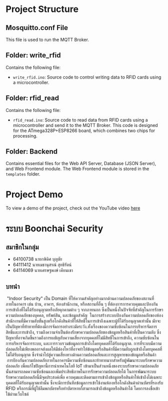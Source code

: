 # Project Structure

## Mosquitto.conf File
This file is used to run the MQTT Broker.

## Folder: write_rfid
Contains the following file:
- `write_rfid.ino`: Source code to control writing data to RFID cards using a microcontroller.

## Folder: rfid_read
Contains the following file:
- `rfid_read.ino`: Source code to read data from RFID cards using a microcontroller and send it to the MQTT Broker. This code is designed for the ATmega328P+ESP8266 board, which combines two chips for processing.

## Folder: Backend
Contains essential files for the Web API Server, Database (JSON Server), and Web Frontend module. The Web Frontend module is stored in the `templates` folder.

# Project Demo
To view a demo of the project, check out the YouTube video [here](https://www.youtube.com/watch?v=YOUR_VIDEO_ID)





# ระบบ Boonchai Security
## สมาชิกในกลุ่ม
- 64100738 นายกษิดิศ บุญชัย
- 64111412 นายเมธานุสรณ์ สุทธิรัตน์
- 64114069 นายเศรษฐพงษ์ เคียนเขา
## บทนำ
&nbsp;"Indoor Security" เป็น Domain ที่ให้ความสำคัญอย่างมากด้านความปลอดภัยของสถานที่ภายในอาคาร เช่น บ้าน, อาคาร, ห้องสำนักงาน, หรือสถานที่อื่น ๆ ที่ต้องการการควบคุมและป้องกันการเข้าถึงที่ไม่ได้รับอนุญาตหรือภัยคุกคามต่าง ๆ จากภายนอก ซึ่งเป็นหนึ่งในปัจจัยที่สำคัญในการรักษาความปลอดภัยของบุคคล, ทรัพย์สิน, และข้อมูลสำคัญ
&nbsp;ในการสร้างระบบป้องกันความปลอดภัยของห้องสำนักงานที่มีความลับขั้นสูงหรือโกดังสินค้าที่ให้สิทธิ์ในการเข้าถึงเฉพาะผู้ที่ได้รับอนุญาตเท่านั้น มักจะเป็นปัญหาที่ท้าทายที่ต้องมีการจัดการอย่างระมัดระวัง.ทั้งเรื่องของความซับซ้อนในการบริหารจัดการสิทธิ์และการเข้าถึง, รวมถึงความจำเป็นต้องรักษาความปลอดภัยของข้อมูลหรือสินค้าที่เป็นความลับ ซึ่งปัญหาที่อาจเกิดขึ้นรวมถึงการเผชิญกับความเสี่ยงจากบุคคลที่ไม่มีสิทธิ์ในการเข้าถึง, ความซับซ้อนในการบริหารจัดการระบบ, และการรวบรวมข้อมูลการเข้าถึงโดยบุคคลที่ได้รับอนุญาต. การที่ระบบมีความปลอดภัยไม่เพียงพออาจส่งผลให้มีช่องโหว่ที่อาจทำให้ข้อมูลหรือสินค้าที่มีความลับถูกเข้าถึงโดยบุคคลที่ไม่ได้รับอนุญาต ซึ่งจำนำไปสู่ความเสี่ยงทางด้านความปลอดภัยและการสูญหายของข้อมูลหรือสินค้า
&nbsp;การป้องกันความปลอดภัยภายในอาคารมีความซับซ้อนและท้าทายมากสำหรับผู้พัฒนาระบบรักษาความปลอดภัย เพื่อแก้ไขปัญหานี้การนำเทคโนโลยี IoT เข้ามาเป็นส่วนหนึ่งของระบบรักษาความปลอดภัยนั้นสามารถลดความซับซ้อนและเพิ่มประสิทธิภาพในการรักษาความปลอดภัยได้
ในการพัฒนาระบบรักษาความปลอดภัยนี้มีจุดประสงค์เพื่อ ควบคุมและติดตามการเข้าถึงข้อมูลหรือสินค้าให้เข้าถึงได้เฉพาะบุคคลที่ได้รับอนุญาตเท่านั้น ซึ่งจะมีการบันทึกข้อมูลการเข้าใช้งานห้องหรือโกดังสินค้าผ่านบัตรที่รองรับ RFID หรือกรณีที่ผู้ใช้ลืมพกบัตรหรือทำบัตรหายก็สามารถเข้าถึงข้อมูลหรือสินค้าได้ โดยการลงชื่อเข้าใช้ผ่านเว็บไซต์
